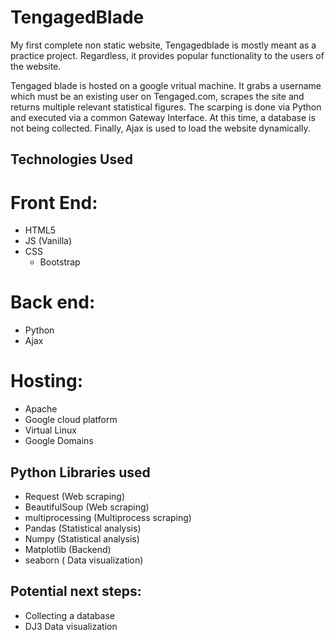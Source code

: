 # TengagedBlade


My first complete non static website, Tengagedblade is mostly meant as a practice project. 
Regardless, it provides popular functionality to the users of the website. 

Tengaged blade is hosted on a google vritual machine. It grabs a username which must be an existing user on Tengaged.com, 
scrapes the site and returns multiple relevant statistical figures. The scarping is done via Python and executed via a
common Gateway Interface. At this time, a database is not being collected. Finally, Ajax is used to load the
website dynamically. 

## Technologies Used

# Front End: 

* HTML5
* JS (Vanilla) 
* CSS 
  * Bootstrap 

# Back end: 
* Python 
* Ajax 

# Hosting: 
* Apache
* Google cloud platform
* Virtual Linux 
* Google Domains 


## Python Libraries used

* Request  (Web scraping)
* BeautifulSoup (Web scraping)
* multiprocessing (Multiprocess scraping)
* Pandas (Statistical analysis)
* Numpy (Statistical analysis)
* Matplotlib (Backend) 
* seaborn ( Data visualization)




## Potential next steps:
* Collecting a database
* DJ3 Data visualization 
 
